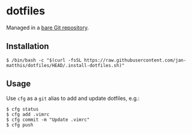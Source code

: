 # dotfiles

Managed in a [bare Git repository](https://www.atlassian.com/git/tutorials/dotfiles).


## Installation

```commandline
$ /bin/bash -c "$(curl -fsSL https://raw.githubusercontent.com/jan-matthis/dotfiles/HEAD/.install-dotfiles.sh)"
```

## Usage

Use `cfg` as a `git` alias to add and update dotfiles, e.g.:

```commandline
$ cfg status
$ cfg add .vimrc
$ cfg commit -m "Update .vimrc"
$ cfg push
```
